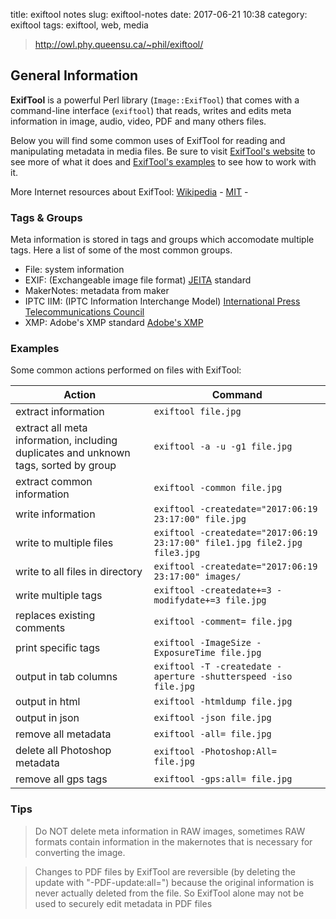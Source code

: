 title: exiftool notes
slug: exiftool-notes
date: 2017-06-21 10:38
category: exiftool
tags: exiftool, web, media

> <http://owl.phy.queensu.ca/~phil/exiftool/>

## General Information

**ExifTool** is a powerful Perl library (`Image::ExifTool`) that comes with a command-line interface (`exiftool`) that reads, writes and edits meta information in image, audio, video, PDF and many others files.

Below you will find some common uses of ExifTool for reading and manipulating metadata in media files.
Be sure to visit [ExifTool's website](http://owl.phy.queensu.ca/~phil/exiftool/) to see more of what it does and [ExifTool's examples](http://owl.phy.queensu.ca/~phil/exiftool/examples.html) to see how to work with it.

More Internet resources about ExifTool: [Wikipedia](https://en.wikipedia.org/wiki/ExifTool) - [MIT](http://web.mit.edu/Graphics/src/Image-ExifTool-6.99/html/ExifTool.html) -

### Tags & Groups

Meta information is stored in tags and groups which accomodate multiple tags. Here a list of some of the most common groups.

* File: system information
* EXIF: (Exchangeable image file format) [JEITA](http://www.jeita.or.jp/english/) standard
* MakerNotes: metadata from maker
* IPTC IIM: (IPTC Information Interchange Model) [International Press Telecommunications Council](https://iptc.org/)
* XMP: Adobe's XMP standard [Adobe's XMP](https://www.adobe.com/products/xmp.html)


### Examples

Some common actions performed on files with ExifTool:

Action                            | Command
--------------------------------- | -------
extract information | `exiftool file.jpg`
extract all meta information, including duplicates and unknown tags, sorted by group | `exiftool -a -u -g1 file.jpg`
extract common information | `exiftool -common file.jpg`
write information | `exiftool -createdate="2017:06:19 23:17:00" file.jpg`
write to multiple files | `exiftool -createdate="2017:06:19 23:17:00" file1.jpg file2.jpg file3.jpg`
write to all files in directory | `exiftool -createdate="2017:06:19 23:17:00" images/`
write multiple tags | `exiftool -createdate+=3 -modifydate+=3 file.jpg`
replaces existing comments | `exiftool -comment= file.jpg`
print specific tags | `exiftool -ImageSize -ExposureTime file.jpg`
output in tab columns | `exiftool -T -createdate -aperture -shutterspeed -iso file.jpg`
output in html | `exiftool -htmldump file.jpg`
output in json | `exiftool -json file.jpg`
remove all metadata | `exiftool -all= file.jpg`
delete all Photoshop metadata | `exiftool -Photoshop:All= file.jpg`
remove all gps tags | `exiftool -gps:all= file.jpg`

### Tips

> Do NOT delete meta information in RAW images, sometimes RAW formats contain information in the makernotes that is necessary for converting the image.

> Changes to PDF files by ExifTool are reversible (by deleting the update with "-PDF-update:all=") because the original information is never actually deleted from the file.  So ExifTool alone may not be used to securely edit metadata in PDF files
